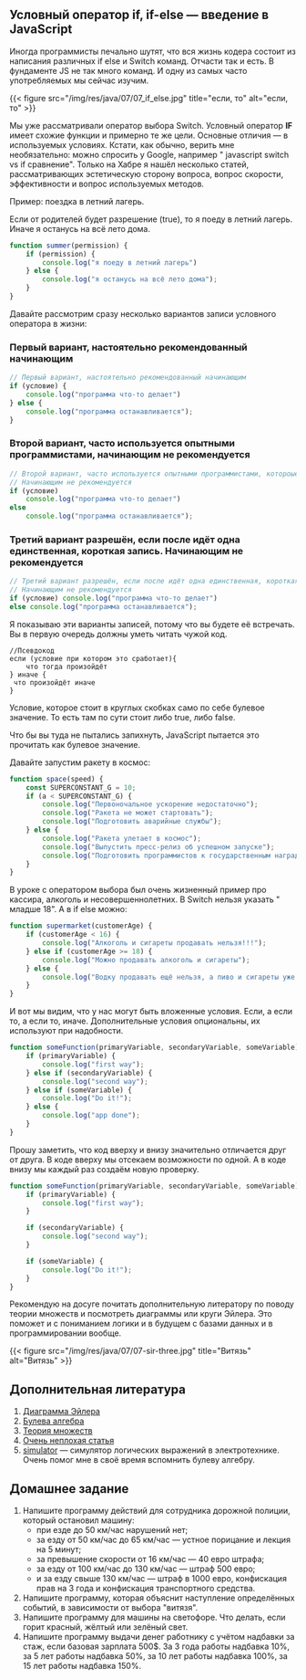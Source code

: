 ## Условный оператор if, if-else — введение в JavaScript

Иногда программисты печально шутят, что вся жизнь кодера состоит из написания различных if else и Switch команд. Отчасти
так и есть. В фундаменте JS не так много команд. И одну из самых часто употребляемых мы сейчас изучим.

{{< figure src="/img/res/java/07/07_if_else.jpg" title="если, то" alt="если, то" >}}

Мы уже рассматривали оператор выбора Switch. Условный оператор **IF** имеет схожие функции и примерно те же цели.
Основные отличия — в используемых условиях. Кстати, как обычно, верить мне необязательно: можно спросить у Google,
например "
javascript switch vs if сравнение". Только на Хабре я нашёл несколько статей, рассматривающих эстетическую сторону
вопроса, вопрос скорости, эффективности и вопрос используемых методов.

Пример: поездка в летний лагерь.

Если от родителей будет разрешение (true), то я поеду в летний лагерь. Иначе я останусь на всё лето дома.

```js
function summer(permission) {
    if (permission) {
        console.log("я поеду в летний лагерь")
    } else {
        console.log("я останусь на всё лето дома");
    }
}
```

Давайте рассмотрим сразу несколько вариантов записи условного оператора в жизни:

### Первый вариант, настоятельно рекомендованный начинающим

```js
// Первый вариант, настоятельно рекомендованный начинающим
if (условие) {
    console.log("программа что-то делает")
} else {
    console.log("программа останавливается");
}
```

### Второй вариант, часто используется опытными программистами, начинающим не рекомендуется

```js
// Второй вариант, часто используется опытными программистами, котороые приишли в js из языков, где нет скобок
// Начинающим не рекомендуется
if (условие)
    console.log("программа что-то делает")
else
    console.log("программа останавливается");
```

### Третий вариант разрешён, если после идёт одна единственная, короткая запись. Начинающим не рекомендуется

```js
// Третий вариант разрешён, если после идёт одна единственная, короткая запись.
// Начинающим не рекомендуется
if (условие) console.log("программа что-то делает")
else console.log("программа останавливается");
```

Я показываю эти варианты записей, потому что вы будете её встречать. Вы в первую очередь должны уметь читать чужой код.

```
//Псевдокод
если (условие при котором это сработает){ 
	что тогда произойдёт 
} иначе {
 что произойдёт иначе 
}
```

Условие, которое стоит в круглых скобках само по себе булевое значение. То есть там по сути стоит либо true, либо false.

Что бы вы туда не пытались запихнуть, JavaScript пытается это прочитать как булевое значение.

Давайте запустим ракету в космос:

```js
function space(speed) {
    const SUPERCONSTANT_G = 10;
    if (a < SUPERCONSTANT_G) {
        console.log("Первоночальное ускорение недостаточно");
        console.log("Ракета не может стартовать");
        console.log("Подготовить аварийные службы");
    } else {
        console.log("Ракета улетает в космос");
        console.log("Выпустить пресс-релиз об успешном запуске");
        console.log("Подготовить программистов к государственным наградам");
    }
}
```

В уроке с оператором выбора был очень жизненный пример про кассира, алкоголь и несовершеннолетних. В Switch нельзя
указать "
младше 18". А в if else можно:

```js
function supermarket(customerAge) {
    if (customerAge < 16) {
        console.log("Алкоголь и сигареты продавать нельзя!!!");
    } else if (customerAge >= 18) {
        console.log("Можно продавать алкоголь и сигареты");
    } else {
        console.log("Водку продавать ещё нельзя, а пиво и сигареты уже можно");
    }
}
```

И вот мы видим, что у нас могут быть вложенные условия. Если, а если то, а если то, иначе. Дополнительные условия
опциональны, их используют при надобности.

```js
function someFunction(primaryVariable, secondaryVariable, someVariable) {
    if (primaryVariable) {
        console.log("first way");
    } else if (secondaryVariable) {
        console.log("second way");
    } else if (someVariable) {
        console.log("Do it!");
    } else {
        console.log("app done");
    }
}
```

Прошу заметить, что код вверху и внизу значительно отличается друг от друга. В коде вверху мы отсекаем возможности по
одной. А в коде внизу мы каждый раз создаём новую проверку.

```js
function someFunction(primaryVariable, secondaryVariable, someVariable) {
    if (primaryVariable) {
        console.log("first way");
    }

    if (secondaryVariable) {
        console.log("second way");
    }

    if (someVariable) {
        console.log("Do it!");
    }
}
```

Рекомендую на досуге почитать дополнительную литератору по поводу теории множеств и посмотреть диаграммы или круги Эйлера. Это поможет и с пониманием логики и в будущем с базами данных и в программировании вообще. 

{{< figure src="/img/res/java/07/07-sir-three.jpg" title="Витязь" alt="Витязь" >}}

## Дополнительная литература

1. [Диаграмма Эйлера](https://ru.wikipedia.org/wiki/%D0%94%D0%B8%D0%B0%D0%B3%D1%80%D0%B0%D0%BC%D0%BC%D0%B0_%D0%AD%D0%B9%D0%BB%D0%B5%D1%80%D0%B0)
2. [Булева алгебра](https://ru.wikipedia.org/wiki/%D0%91%D1%83%D0%BB%D0%B5%D0%B2%D0%B0_%D0%B0%D0%BB%D0%B3%D0%B5%D0%B1%D1%80%D0%B0)
3. [Теория множеств](https://ru.wikipedia.org/wiki/%D0%A2%D0%B5%D0%BE%D1%80%D0%B8%D1%8F_%D0%BC%D0%BD%D0%BE%D0%B6%D0%B5%D1%81%D1%82%D0%B2)
4. [Очень неплохая статья](http://electrik.info/main/fakty/229-buleva-algebra-chast-1-nemnogo-istorii.html)
5. [simulator](https://simulator.io/) — симулятор логических выражений в электротехнике. Очень помог мне в своё время вспомнить булеву алгебру.

## Домашнее задание

1. Напишите программу действий для сотрудника дорожной полиции, который остановил машину:
	+ при езде до 50 км/час нарушений нет;
	+ за езду от 50 км/час до 65 км/час — устное порицание и лекция на 5 минут;
	+ за превышение скорости от 16 км/час — 40 евро штрафа;
	+ за езду от 100 км/час до 130 км/час — штраф 500 евро;
	+ и за езду свыше 130 км/час — штраф в 1000 евро, конфискация прав на 3 года и конфискация транспортного средства.
2. Напишите программу, которая объяснит наступление определённых событий, в зависимости от выбора "витязя".
3. Напишите программу для машины на светофоре. Что делать, если горит красный, жёлтый или зелёный свет.
4. Напишите программу выдачи денег работнику с учётом надбавки за стаж, если базовая зарплата 500$. За 3 года работы
   надбавка 10%, за 5 лет работы надбавка 50%, за 10 лет работы надбавка 100%, за 15 лет работы надбавка 150%.

